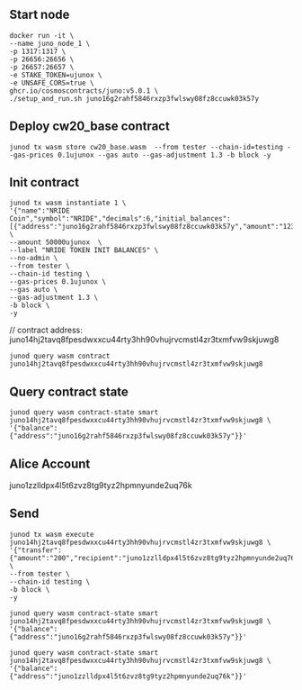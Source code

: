

## Start node

```
docker run -it \
--name juno_node_1 \
-p 1317:1317 \
-p 26656:26656 \
-p 26657:26657 \
-e STAKE_TOKEN=ujunox \
-e UNSAFE_CORS=true \
ghcr.io/cosmoscontracts/juno:v5.0.1 \
./setup_and_run.sh juno16g2rahf5846rxzp3fwlswy08fz8ccuwk03k57y
```

## Deploy cw20_base contract

```
junod tx wasm store cw20_base.wasm  --from tester --chain-id=testing --gas-prices 0.1ujunox --gas auto --gas-adjustment 1.3 -b block -y
```

## Init contract

```
junod tx wasm instantiate 1 \
'{"name":"NRIDE Coin","symbol":"NRIDE","decimals":6,"initial_balances":[{"address":"juno16g2rahf5846rxzp3fwlswy08fz8ccuwk03k57y","amount":"12345678000"}]}' \
--amount 50000ujunox  \
--label "NRIDE TOKEN INIT BALANCES" \
--no-admin \
--from tester \
--chain-id testing \
--gas-prices 0.1ujunox \
--gas auto \
--gas-adjustment 1.3 \
-b block \
-y    
```

// contract address: 
juno14hj2tavq8fpesdwxxcu44rty3hh90vhujrvcmstl4zr3txmfvw9skjuwg8

```
junod query wasm contract juno14hj2tavq8fpesdwxxcu44rty3hh90vhujrvcmstl4zr3txmfvw9skjuwg8
```

## Query contract state

```
junod query wasm contract-state smart juno14hj2tavq8fpesdwxxcu44rty3hh90vhujrvcmstl4zr3txmfvw9skjuwg8 \
'{"balance":{"address":"juno16g2rahf5846rxzp3fwlswy08fz8ccuwk03k57y"}}' 
``` 

## Alice Account

juno1zzlldpx4l5t6zvz8tg9tyz2hpmnyunde2uq76k

## Send

```
junod tx wasm execute juno14hj2tavq8fpesdwxxcu44rty3hh90vhujrvcmstl4zr3txmfvw9skjuwg8 \
'{"transfer":{"amount":"200","recipient":"juno1zzlldpx4l5t6zvz8tg9tyz2hpmnyunde2uq76k"}}' \
--from tester \
--chain-id testing \
-b block \
-y
```

```
junod query wasm contract-state smart juno14hj2tavq8fpesdwxxcu44rty3hh90vhujrvcmstl4zr3txmfvw9skjuwg8 \
'{"balance":{"address":"juno16g2rahf5846rxzp3fwlswy08fz8ccuwk03k57y"}}' 
``` 

```
junod query wasm contract-state smart juno14hj2tavq8fpesdwxxcu44rty3hh90vhujrvcmstl4zr3txmfvw9skjuwg8 \
'{"balance":{"address":"juno1zzlldpx4l5t6zvz8tg9tyz2hpmnyunde2uq76k"}}' 
```